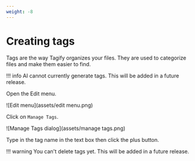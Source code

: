 ```yaml
---
weight: -8
---
```

# Creating tags

Tags are the way Tagify organizes your files. They are used to categorize files and make them easier to find.

!!! info
    AI cannot currently generate tags. This will be added in a future release.

Open the Edit menu.

![Edit menu](assets/edit menu.png)

Click on `Manage Tags`.

![Manage Tags dialog](assets/manage tags.png)

Type in the tag name in the text box then click the plus button.

!!! warning
    You can't delete tags yet. This will be added in a future release.